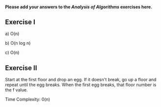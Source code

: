 #### Please add your answers to the ***Analysis of  Algorithms*** exercises here.

## Exercise I

a) O(n)


b) O(n log n)


c) O(n)

## Exercise II

Start at the first floor and drop an egg. If it doesn't break, go up a floor and repeat until the egg breaks.
When the first egg breaks, that floor number is the f value. 

Time Complexity: 0(n)
